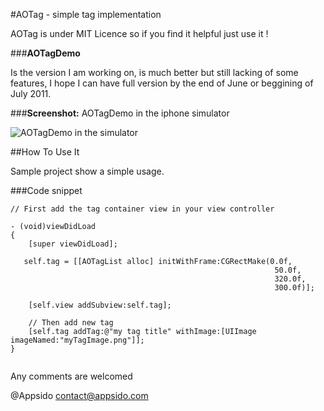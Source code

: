 #AOTag - simple tag implementation

AOTag is under MIT Licence so if you find it helpful just use it !

###**AOTagDemo**

Is the version I am working on, is much better but still lacking of some features, I hope I can have full version by the end of June or beggining of July 2011.

###**Screenshot:**
AOTagDemo in the iphone simulator

![AOTagDemo in the simulator][1]

##How To Use It

Sample project show a simple usage.

###Code snippet

```objc
// First add the tag container view in your view controller

- (void)viewDidLoad
{
    [super viewDidLoad];
    
   self.tag = [[AOTagList alloc] initWithFrame:CGRectMake(0.0f,
                                                           50.0f,
                                                           320.0f,
                                                           300.0f)];
    
	[self.view addSubview:self.tag];

	// Then add new tag
	[self.tag addTag:@"my tag title" withImage:[UIImage imageNamed:"myTagImage.png"]];
}
    
```

Any comments are welcomed 

@Appsido
contact@appsido.com

 [1]:http://public.appsido.com/iPhone/public/AOTag/AOTagScreen.png
